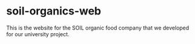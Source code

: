 # soil-organics-web
This is the website for the SOIL organic food company that we developed for our university project.
